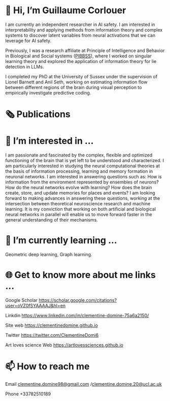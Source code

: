 # 👋 Hi, I’m Guillaume Corlouer

I am currently an independent researcher in AI safety. I am interested in interpretability and applying methods from information theory and complex systems to discover latent variables from neural activations that we can leverage for AI safety.

Previously, I was a research affiliate at Principle of Intelligence and Behavior in Biological and Social systems ([PIBBSS](https://pibbss.ai/)), where I worked on singular learning theory and explored the application of information theory for lie detection in LLMs.

I completed my PhD at the University of Sussex under the supervision of Lionel Barnett and Anil Seth, working on estimating information flow between different regions of the brain during visual perception to empirically investigate predictive coding. 

# 🗞️ Publications




# 👀 I’m interested in ...

I am passionate and fascinated by the complex, flexible and optimized functioning of the brain that is 
yet left to be understood and characterized. I am particularly interested in studying the neural computational
theories at the basis of information processing, learning and memory formation in neuronal networks. 
I am interested in answering questions such as: How is information from the environment represented by ensembles of neurons?
How do the neural networks evolve with learning? 
How does the brain create, store, and update memories for places and events? 
I am looking forward to making advances in answering these questions, working at the intersection between
theoretical neuroscience research and machine learning. It is my conviction that working on both artificial
and biological neural networks in parallel will enable us to move forward faster in the general understanding of their mechanisms.

# 🌱 I’m currently learning ...

Geometric deep learning, Graph learning.


# 🌐 Get to know more about me links ...

Google Scholar https://scholar.google.com/citations?user=oVZ0fSYAAAAJ&hl=en

Linkdin https://www.linkedin.com/in/clementine-domine-75a6a2150/

Site web https://clementinedomine.github.io

Twitter https://twitter.com/ClementineDomi6

Art loves science Web https://artlovessciences.github.io

# 📫 How to reach me 
Email clementine.domine98@gmail.com /clementine.domine.20@ucl.ac.uk
      
Phone +33782510189

<!---
ClementineDomine/ClementineDomine is a ✨ special ✨ repository because its `README.md` (this file) appears on your GitHub profile.
You can click the Preview link to take a look at your changes.
--->